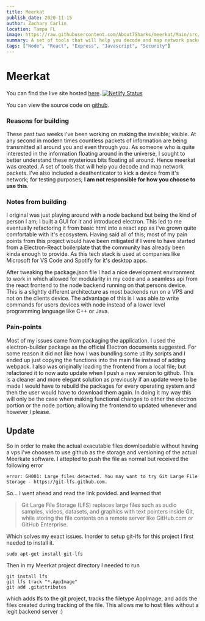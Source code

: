 ```yaml
---
title: Meerkat
publish_date: 2020-11-15
author: Zachary Carlin
location: Tampa FL
image: https://raw.githubusercontent.com/About7Sharks/meerkat/Main/src/logo.svg
summary: A set of tools that will help you decode and map network packets
tags: ["Node", "React", "Express", "Javascript", "Security"]
---
```


# Meerkat

You can find the live site hosted [here](https://meerkatapp.netlify.app/).
[![Netlify Status](https://api.netlify.com/api/v1/badges/ceae32a4-08c9-4484-80c3-879d32865d54/deploy-status)](https://app.netlify.com/sites/meerkatapp/deploys)

You can view the source code on [github](https://github.com/About7Sharks/meerkat).

### Reasons for building

These past two weeks i've been working on making the invisible; visible. At any second in modern times countless packets of information are being transmitted all around you and even through you. As someone who is quite interested in the information floating around in the universe, I sought to better understand these mysterious bits floating all around. Hence meerkat was created. A set of tools that will help you decode and map network packets. I've also included a deathenticator to kick a device from it's network; for testing purposes; **I am not responsible for how you choose to use this**.

### Notes from building

I original was just playing around with a node backend but being the kind of person I am; I built a GUI for it and introduced electron. This led to me eventually refactoring it from basic html into a react app as i've grown quite comfortable with it's ecosystem. Having said all of this; most of my pain points from this project would have been mitigated if I were to have started from a Electron-React boilerplate that the community has already been kinda enough to provide. As this tech stack is used at companies like Microsoft for VS Code and Spotify for it's desktop apps.

After tweaking the package.json file I had a nice development environment to work in which allowed for modularity in my code and a seamless api from the react frontend to the node backend running on that persons device. This is a slightly different architecture as most backends run on a VPS and not on the clients device. The advantage of this is I was able to write commands for users devices with node instead of a lower level programming language like C++ or Java.

### Pain-points

Most of my issues came from packaging the application. I used the electron-builder package as the official Electron documents suggested. For some reason it did not like how I was bundling some utility scripts and I ended up just copying the functions into the main file instead of adding webpack. I also was originally loading the frontend from a local file; but refactored it to now auto update when I push a new version to github. This is a cleaner and more elegant solution as previously if an update were to be made I would have to rebuild the packages for every operating system and then the user would have to download them again. In doing it my way this will only be the case when making functional changes to either the electron portion or the node portion; allowing the frontend to updated whenever and however I please.

## Update

So in order to make the actual exacutable files downloadable without having a vps i've choosen to use github as the storage and versioning of the actual Meerkate software. I attepted to push the file as normal but received the following error

```
error: GH001: Large files detected. You may want to try Git Large File Storage - https://git-lfs.github.com.
```

So... I went ahead and read the link povided. and learned that

> Git Large File Storage (LFS) replaces large files such as audio samples, videos, datasets, and graphics with text pointers inside Git, while storing the file contents on a remote server like GitHub.com or GitHub Enterprise.

Which solves my exact issues. Inorder to setup git-lfs for this project I first needed to install it.

```
sudo apt-get install git-lfs

```

Then in my Meerkat project directory I needed to run

```
git install lfs
git lfs track "*.AppImage"
git add .gitattributes
```

which adds lfs to the git project, tracks the filetype AppImage, and adds the files created during tracking of the file. This allows me to host files without a legit backend server :)
